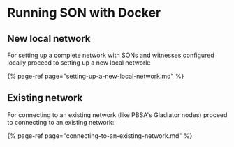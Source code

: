 # Running SON with Docker

## New local network

For setting up a complete network with SONs and witnesses configured locally proceed to setting up a new local network:

{% page-ref page="setting-up-a-new-local-network.md" %}

## Existing network

For connecting to an existing network \(like PBSA's Gladiator nodes\) proceed to connecting to an existing network:

{% page-ref page="connecting-to-an-existing-network.md" %}



